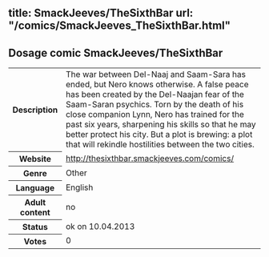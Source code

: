 title: SmackJeeves/TheSixthBar
url: "/comics/SmackJeeves_TheSixthBar.html"
---
Dosage comic SmackJeeves/TheSixthBar
-----------------------------------------

<table class="comicinfo">
<tr>
<th>Description</th><td>The war between Del-Naaj and Saam-Sara has ended, but Nero knows otherwise. A false peace has been created by the Del-Naajan fear of the Saam-Saran psychics. Torn by the death of his close companion Lynn, Nero has trained for the past six years, sharpening his skills so that he may better protect his city. But a plot is brewing: a plot that will rekindle hostilities between the two cities.</td>
</tr>
<tr>
<th>Website</th><td><a href="http://thesixthbar.smackjeeves.com/comics/">http://thesixthbar.smackjeeves.com/comics/</a></td>
</tr>
<tr>
<th>Genre</th><td>Other</td>
</tr>
<tr>
<th>Language</th><td>English</td>
</tr>
<tr>
<th>Adult content</th><td>no</td>
</tr>
<tr>
<th>Status</th><td>ok on 10.04.2013</td>
</tr>
<tr>
<th>Votes</th><td>0</div></td>
</tr>
</table>
